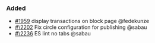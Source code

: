 ### Added

- [\#1959](https://github.com/cosmos/voyager/issues/1959) display transactions on block page @fedekunze
- [#\2202](https://github.com/cosmos/voyager/pull/2202) Fix circle configuration for publishing @sabau
- [#\2236](https://github.com/cosmos/voyager/pull/2236) ES lint no tabs @sabau
